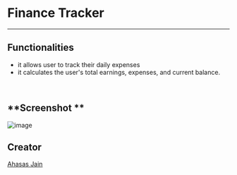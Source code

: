 # Finance Tracker
---

## Functionalities

- it allows user to track their daily expenses
- it calculates the user's total earnings, expenses, and current balance.

<br>

## **Screenshot **

![image](https://github.com/Vikash-8090-Yadav/Future.WebNet/assets/101923456/054726cd-193b-4e02-a847-e34b14d2d38e)

## **Creator**

[Ahasas Jain](https://github.com/Ahasasjain)
